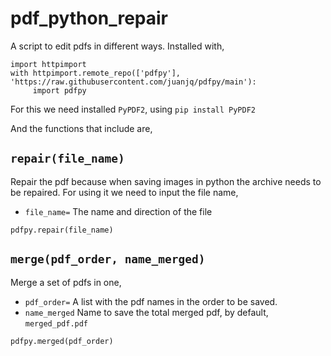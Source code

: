 # pdf_python_repair
A script to edit pdfs in different ways. Installed with,
```
import httpimport
with httpimport.remote_repo(['pdfpy'], 'https://raw.githubusercontent.com/juanjq/pdfpy/main'):
     import pdfpy 
```
For this we need installed `PyPDF2`, using `pip install PyPDF2`

And the functions that include are,

## `repair(file_name)`

Repair the pdf because when saving images in python the archive needs to be repaired. For using it we need to input the file name,

* `file_name=` The name and direction of the file

```
pdfpy.repair(file_name)
```


## `merge(pdf_order, name_merged)`

Merge a set of pdfs in one,

* `pdf_order=` A list with the pdf names in the order to be saved.
* `name_merged` Name to save the total merged pdf, by default, `merged_pdf.pdf`

```
pdfpy.merged(pdf_order)
```


